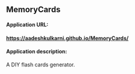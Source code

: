 <h2>MemoryCards</h2>

<h4>Application URL:<h4>
<a href="https://aadeshkulkarni.github.io/MemoryCards/">https://aadeshkulkarni.github.io/MemoryCards/</a>

<h4>Application description:</h4>
<p>A DIY flash cards generator.</p>
